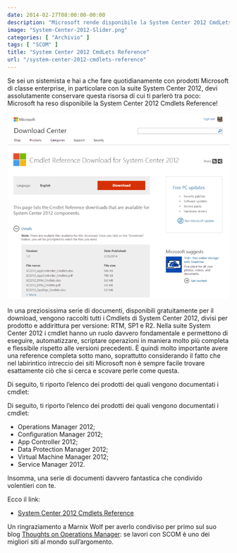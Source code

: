 ```yaml
---
date: 2014-02-27T08:00:00-00:00
description: "Microsoft rende disponibile la System Center 2012 CmdLets Reference completa, dove vengono documentati uno per uno tutti i comandi Powershell della suite."
image: "System-Center-2012-Slider.png"
categories: [ "Archivio" ]
tags: [ "SCOM" ]
title: "System Center 2012 CmdLets Reference"
url: "/system-center-2012-cmdlets-reference"
---
```

Se sei un sistemista e hai a che fare quotidianamente con prodotti Microsoft di classe enterprise, in particolare con la suite System Center 2012, devi assolutamente conservare questa risorsa di cui ti parlerò tra poco: Microsoft ha reso disponibile la System Center 2012 Cmdlets Reference!

![](System-Center-2012-Cmdlets-Reference.png)

In una preziosissima serie di documenti, disponibili gratuitamente per il download, vengono raccolti tutti i Cmdlets di System Center 2012, divisi per prodotto e addirittura per versione: RTM, SP1 e R2.
Nella suite System Center 2012 i cmdlet hanno un ruolo davvero fondamentale e permettono di eseguire, automatizzare, scriptare operazioni in maniera molto più completa e flessibile rispetto alle versioni precedenti. È quindi molto importante avere una reference completa sotto mano, soprattutto considerando il fatto che nel labirintico intreccio dei siti Microsoft non è sempre facile trovare esattamente ciò che si cerca e scovare perle come questa.

Di seguito, ti riporto l’elenco dei prodotti dei quali vengono documentati i cmdlet:

Di seguito, ti riporto l’elenco dei prodotti dei quali vengono documentati i cmdlet:
- Operations Manager 2012;
- Configuration Manager 2012;
- App Controller 2012;
- Data Protection Manager 2012;
- Virtual Machine Manager 2012;
- Service Manager 2012.

Insomma, una serie di documenti davvero fantastica che condivido volentieri con te.

Ecco il link:
- [System Center 2012 Cmdlets Reference](http://www.microsoft.com/en-us/download/details.aspx?id=41196)

Un ringraziamento a Marnix Wolf per averlo condiviso per primo sul suo blog [Thoughts on Operations Manager](http://thoughtsonopsmgr.blogspot.it/): se lavori con SCOM è uno dei migliori siti al mondo sull’argomento.

